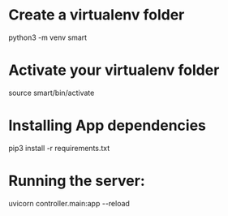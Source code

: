 # Create a virtualenv folder
python3 -m venv smart

# Activate your virtualenv folder
source smart/bin/activate

# Installing App dependencies
pip3 install -r requirements.txt

# Running the server:
uvicorn controller.main:app --reload